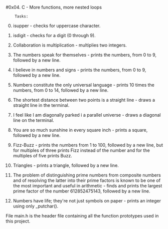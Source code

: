 #0x04. C - More functions, more nested loops

		Tasks:

0. isupper - checks for uppercase character.

1. isdigit - checks for a digit (0 through 9).

2. Collaboration is multiplication - multiplies two integers.

3. The numbers speak for themselves - prints the numbers, from 0 to 9, followed by a new line.

4. I believe in numbers and signs - prints the numbers, from 0 to 9, followed by a new line.

5. Numbers constitute the only universal language - prints 10 times the numbers, from 0 to 14, followed by a new line.

6. The shortest distance between two points is a straight line - draws a straight line in the terminal.

7. I feel like I am diagonally parked i a parallel universe - draws a diagonal line on the terminal.

8. You are so much sunshine in every square inch - prints a square, followed by a new line.

9. Fizz-Buzz - prints the numbers from 1 to 100, followed by a new line, but for multiples of three prints Fizz instead of the number and for the multiples of five prints Buzz.

10. Triangles - prints a triangle, followed by a new line.

11. The problem of distinguishing prime numbers from composite numbers and of resolving the latter into their prime factors is known to be one of the most important and useful in arithmetic - finds and prints the largest prime factor of the number 612852475143, followed by a new line.

12. Numbers have life; they're not just symbols on paper - prints an integer using only _putchar().


File main.h is the header file containing all the function prototypes used in this project.
